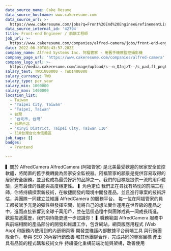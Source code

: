 ```yaml
---
data_source_name: Cake Resume
data_source_hostname: www.cakeresume.com
data_source_url: >-
  https://www.cakeresume.com/jobs?q=Front%20End%20Enginee&refinementList[lang_name][0]=E[…]tech_front-end-development&range[salary_range][min]=1000000
data_source_internal_id: '42794'
title: Front-end Engineer / 前端工程師
job_url: >-
  https://www.cakeresume.com/companies/alfred-camera/jobs/front-end-engineer-front-end-engineer-e9ccc7
date: 2022-06-30T08:43:57.282Z
company_name: Alfred Systems Inc. 阿福管家 - 用舊手機做監控攝影機
company_page_url: 'https://www.cakeresume.com/companies/alfred-camera'
company_logo_url: >-
  https://media.cakeresume.com/image/upload/s--n_QJnjzT--/c_pad,fl_png8,h_200,w_200/v1554089402/cppg0al2quvgccj8j6py.png
salary_text: TWD1000000 - TWD1400000
salary_currency: TWD
salary_type: per_year
salary_min: 1000000
salary_max: 1400000
location_list:
  - Taiwan
  - 'Taipei City, Taiwan'
  - 'Taipei, Taiwan'
  - 台灣
  - '台北市, 台灣'
  - 台灣台北
  - 'Xinyi District, Taipei City, Taiwan 110'
  - 110台灣台北市信義區
job_tags: []
badges:
  - Frontend

---
```


▍關於 AlfredCamera AlfredCamera (阿福管家) 是北美最受歡迎的居家安全監控軟體，將閒置的舊手機轉變為居家安全監視器。阿福管家的願景是提供容易取得的居家安全服務，並且也成為最受好評的品牌之一。我們的目標是提供一流的用戶體驗，還有最佳的性能與高度穩定性。 ▍角色定位 我們正在尋找有熱忱的前端工程師，你將持續探索新技術，在敏捷開發的環境中開發產品，並且進行專案的技術評估，與團隊一同建立並維護 AlfredCamera 的服務平台。 每一位在阿福管家的員工都被賦予充足的彈性與發揮空間，能將自己的想法實作運用在世界級的產品之中，進而直接影響到全球千萬用戶，並在這個過程中與團隊成員一同成長精進。 歡迎投遞履歷，我們期待能更進一步認識你！ ▍職務範圍 AlfredCamera 服務中與前端相關的產品部分的開發和維護工作，包含網站，網頁版應用程式 (Web App) 和服務內使用到的內嵌網頁等 開發並維護內部數據平台前端工具 與行銷團隊合作，參與 SEO 的內容行銷改善 和其他團隊合作，完成共同的專案目標 產出具有品質的程式碼和技術文件 持續優化重構前端功能與架構，改善使用